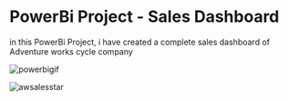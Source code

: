 
# PowerBi Project - Sales Dashboard

in this PowerBi Project, i have created a complete sales dashboard of Adventure works cycle company

![powerbigif](https://user-images.githubusercontent.com/102349366/162678583-c790ea87-b3f8-4299-a32e-5bfe029f3d7c.gif)


![awsalesstar](https://user-images.githubusercontent.com/102349366/162679441-dde1aeed-4843-4ce4-9603-d505875f4f41.jpg)





